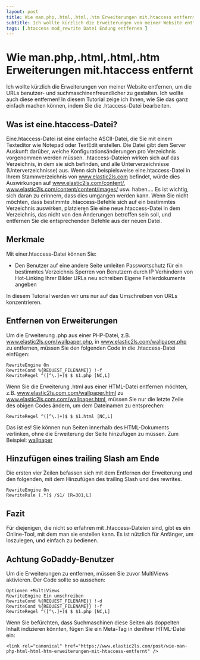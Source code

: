 ```yaml
---
layout: post
title: Wie man.php,.html,.html,.htm Erweiterungen mit.htaccess entfernt
subtitle: Ich wollte kürzlich die Erweiterungen von meiner Website entfernen, um die URLs benutzer- und suchmaschinenfreundlicher zu gestalten. Ich wollte auch diese entfernen! In diesem Tutorial zeige ich Ihnen, wie Sie das ganz einfach machen können.
tags: [.htaccess mod_rewrite Datei Endung entfernen ]
---
```

# Wie man.php,.html,.html,.htm Erweiterungen mit.htaccess entfernt

Ich wollte kürzlich die Erweiterungen von meiner Website entfernen, um die URLs benutzer- und suchmaschinenfreundlicher zu gestalten. Ich wollte auch diese entfernen! In diesem Tutorial zeige ich Ihnen, wie Sie das ganz einfach machen können, indem Sie die .htaccess-Datei bearbeiten.

## Was ist eine.htaccess-Datei?

Eine.htaccess-Datei ist eine einfache ASCII-Datei, die Sie mit einem Texteditor wie Notepad oder TextEdit erstellen. Die Datei gibt dem Server Auskunft darüber, welche Konfigurationsänderungen pro Verzeichnis vorgenommen werden müssen. .htaccess-Dateien wirken sich auf das Verzeichnis, in dem sie sich befinden, und alle Unterverzeichnisse (Unterverzeichnisse) aus. Wenn sich beispielsweise eine.htaccess-Datei in Ihrem Stammverzeichnis von www.elastic2ls.com befindet, würde dies Auswirkungen auf www.elastic2ls.com/content/, www.elastic2ls.com/content/content/images/ usw. haben.... Es ist wichtig, sich daran zu erinnern, dass dies umgangen werden kann. Wenn Sie nicht möchten, dass bestimmte .htaccess-Befehle sich auf ein bestimmtes Verzeichnis auswirken, platzieren Sie eine neue.htaccess-Datei in dem Verzeichnis, das nicht von den Änderungen betroffen sein soll, und entfernen Sie die entsprechenden Befehle aus der neuen Datei.

## Merkmale

Mit einer.htaccess-Datei können Sie:

*   Den Benutzer auf eine andere Seite umleiten Passwortschutz für ein bestimmtes Verzeichnis Sperren von Benutzern durch IP Verhindern von Hot-Linking Ihrer Bilder URLs neu schreiben Eigene Fehlerdokumente angeben

In diesem Tutorial werden wir uns nur auf das Umschreiben von URLs konzentrieren.

## Entfernen von Erweiterungen

Um die Erweiterung .php aus einer PHP-Datei, z.B. www.elastic2ls.com/wallpaper.php, in www.elastic2ls.com/wallpaper.php zu entfernen, müssen Sie den folgenden Code in die .htaccess-Datei einfügen:

```
RewriteEngine On
RewriteCond %{REQUEST_FILENAME}} !-f
RewriteRegel ^([^\.]+)$ $ $1.php [NC,L]
```

Wenn Sie die Erweiterung .html aus einer HTML-Datei entfernen möchten, z.B. www.elastic2ls.com.com/wallpaper.html zu www.elastic2ls.com.com/wallpaper.html, müssen Sie nur die letzte Zeile des obigen Codes ändern, um dem Dateinamen zu entsprechen:

```
RewriteRegel ^([^\.]+)$ $ $1.html [NC,L]
```

Das ist es! Sie können nun Seiten innerhalb des HTML-Dokuments verlinken, ohne die Erweiterung der Seite hinzufügen zu müssen. Zum Beispiel: [wallpaper](http://www.elastic2ls.com.com/wallpaper "wallpaper")

## Hinzufügen eines trailing Slash am Ende

Die ersten vier Zeilen befassen sich mit dem Entfernen der Erweiterung und den folgenden, mit dem Hinzufügen des trailing Slash und des rewrites.

```
RewriteEngine On
RewriteRule (.*)$ /$1/ [R=301,L]
```

## Fazit

Für diejenigen, die nicht so erfahren mit .htaccess-Dateien sind, gibt es ein Online-Tool, mit dem man sie erstellen kann. Es ist nützlich für Anfänger, um loszulegen, und einfach zu bedienen.

## Achtung GoDaddy-Benutzer

Um die Erweiterungen zu entfernen, müssen Sie zuvor MultiViews aktivieren. Der Code sollte so aussehen:

```
Optionen +MultiViews
RewriteEngine Ein umschreiben
RewriteCond %{REQUEST_FILENAME}} !-d
RewriteCond %{REQUEST_FILENAME}} !-f
RewriteRegel ^([^\.]+)$ $ $1.php [NC,L]
```

Wenn Sie befürchten, dass Suchmaschinen diese Seiten als doppelten Inhalt indizieren könnten, fügen Sie ein Meta-Tag in denIhrer HTML-Datei ein:

```
<link rel="canonical" href="https://www.elastic2ls.com/post/wie-man-php-html-html-htm-erweiterungen-mit-htaccess-entfernt" />
```

